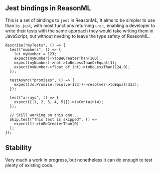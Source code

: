 ## Jest bindings in ReasonML

This is a set of bindings to `jest` in ReasonML, It aims to be simpler to use than `bs-jest`, with most functions returning `unit`, enabling a developer to write their tests with the same approach they would take writing them in JavaScript, but without needing to leave the type safety of ReasonML.

```reason
describe("myTests", () => {
  test("numbers", () => {
    let myNumber = 123;
    expect(myNumber)->toBeGreaterThan(100);
    expect(myNumber)->not->toBeLessThanOrEqual(1);
    expect(myNumber->float_of_int)->toBeLessThan(124.0);
  });

  testAsync("promises", () => {
    expect(Js.Promise.resolve(123))->resolves->toEqual(123);
  });

  test("arrays", () => {
    expect([|1, 2, 3, 4, 5|])->toContain(4);
  });

  // Still working on this one...
  Skip.test("This test is skipped", () =>
    expect(1)->toBeGreaterThan(0)
  );
});
```

## Stability

Very much a work in progress, but nonetheless it can do enough to test plenty of existing code.
